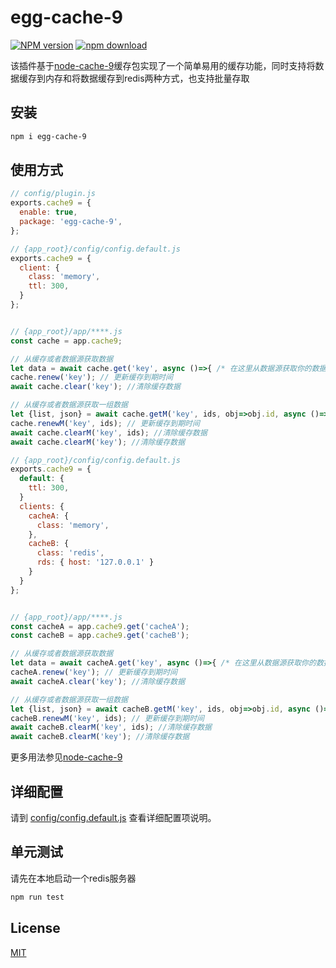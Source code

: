 # egg-cache-9

[![NPM version][npm-image]][npm-url]
[![npm download][download-image]][download-url]

[npm-image]: https://img.shields.io/npm/v/egg-cache-9.svg?style=flat-square
[npm-url]: https://npmjs.org/package/egg-cache-9
[download-image]: https://img.shields.io/npm/dm/egg-cache-9.svg?style=flat-square
[download-url]: https://npmjs.org/package/egg-cache-9

该插件基于[node-cache-9](https://github.com/985ch/node-cache-9)缓存包实现了一个简单易用的缓存功能，同时支持将数据缓存到内存和将数据缓存到redis两种方式，也支持批量存取

## 安装

```sh
npm i egg-cache-9
```

## 使用方式

```js
// config/plugin.js
exports.cache9 = {
  enable: true,
  package: 'egg-cache-9',
};
```
```js
// {app_root}/config/config.default.js
exports.cache9 = {
  client: {
    class: 'memory',
    ttl: 300,
  }
};


// {app_root}/app/****.js
const cache = app.cache9;

// 从缓存或者数据源获取数据
let data = await cache.get('key', async ()=>{ /* 在这里从数据源获取你的数据并返回 */ });
cache.renew('key'); // 更新缓存到期时间
await cache.clear('key'); //清除缓存数据

// 从缓存或者数据源获取一组数据
let {list, json} = await cache.getM('key', ids, obj=>obj.id, async ()=>{ /* 在这里从数据源获取你的数据并返回 */ });
cache.renewM('key', ids); // 更新缓存到期时间
await cache.clearM('key', ids); //清除缓存数据
await cache.clearM('key'); //清除缓存数据
```
```js
// {app_root}/config/config.default.js
exports.cache9 = {
  default: {
    ttl: 300,
  }
  clients: {
    cacheA: {
      class: 'memory',
    },
    cacheB: {
      class: 'redis',
      rds: { host: '127.0.0.1' }
    }
  }
};


// {app_root}/app/****.js
const cacheA = app.cache9.get('cacheA');
const cacheB = app.cache9.get('cacheB');

// 从缓存或者数据源获取数据
let data = await cacheA.get('key', async ()=>{ /* 在这里从数据源获取你的数据并返回 */ });
cacheA.renew('key'); // 更新缓存到期时间
await cacheA.clear('key'); //清除缓存数据

// 从缓存或者数据源获取一组数据
let {list, json} = await cacheB.getM('key', ids, obj=>obj.id, async ()=>{ /* 在这里从数据源获取你的数据并返回 */ });
cacheB.renewM('key', ids); // 更新缓存到期时间
await cacheB.clearM('key', ids); //清除缓存数据
await cacheB.clearM('key'); //清除缓存数据
```
更多用法参见[node-cache-9](https://github.com/985ch/node-cache-9#cache-driver-class)

## 详细配置

请到 [config/config.default.js](config/config.default.js) 查看详细配置项说明。

## 单元测试

请先在本地启动一个redis服务器
```sh
npm run test
```

## License

[MIT](LICENSE)
